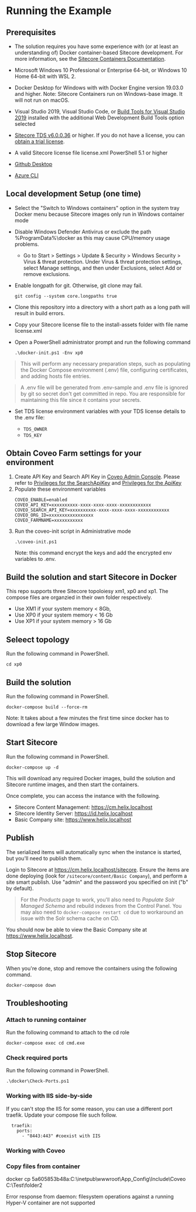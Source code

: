 # Running the Example

## Prerequisites

- The solution requires you have some experience with (or at least an understanding of) Docker container-based Sitecore development. For more information, see the [Sitecore Containers Documentation](https://containers.doc.sitecore.com).

- Microsoft Windows 10 Professional or Enterprise 64-bit, or Windows 10 Home 64-bit with WSL 2. 

- Docker Desktop for Windows with with Docker Engine version 19.03.0 and higher.
Note: Sitecore Containers run on Windows-base image. It will not run on macOS.

- Visual Studio 2019, Visual Studio Code, or [Build Tools for Visual Studio 2019](https://visualstudio.microsoft.com/downloads/#build-tools-for-visual-studio-2019) installed with the additional Web Development Build Tools option selected

- [Sitecore TDS v6.0.0.36](https://www.teamdevelopmentforsitecore.com/Download/TDS-Classic) or higher. If you do not have a license, you can [obtain a trial license](https://www.teamdevelopmentforsitecore.com/TDS-Classic/Free-Trial).

- A valid Sitecore license file license.xml
PowerShell 5.1 or higher
- [Github Desktop](https://desktop.github.com/)
- [Azure CLI](https://docs.microsoft.com/en-us/cli/azure/install-azure-cli-windows?tabs=azure-cli)

## Local development Setup (one time)

- Select the "Switch to Windows containers" option in the system tray Docker menu because Sitecore images only run in Windows container mode

- Disable Windows Defender Antivirus or exclude the path %ProgramData%\docker as this may cause CPU/memory usage problems.

  - Go to Start > Settings > Update & Security > Windows Security > Virus & threat protection. Under Virus & threat protection settings, select Manage settings, and then under Exclusions, select Add or remove exclusions.

- Enable longpath for git. Otherwise, git clone may fail.
    ```
    git config --system core.longpaths true
    ```

- Clone this repository into a directory with a short path as a long path will result in build errors.

- Copy your Sitecore license file to the install-assets folder with file name license.xml  

- Open a PowerShell administrator prompt and run the following command 
    ```
    .\docker-init.ps1 -Env xp0
    ```
> This will perform any necessary preparation steps, such as populating the Docker Compose environment (.env) file, configuring certificates, and adding hosts file entries.

> A .env file will be generated from .env-sample and .env file is ignored by git so secret don't get committed in repo.  You are responsible for maintaining this file since it contains your secrets.

- Set TDS license environment variables with your TDS license details to the .env file:

  * `TDS_OWNER`
  * `TDS_KEY`

## Obtain Coveo Farm settings for your environment

1. Create API Key and Search API Key in [Coveo Admin Console](https://platform.cloud.coveo.com). Please refer to [Privileges for the SearchApiKey](https://docs.coveo.com/en/2484/coveo-for-sitecore-v5/activate-coveo-for-sitecore-silently#privileges-for-the-searchapikey)
and [Privileges for the ApiKey](https://docs.coveo.com/en/2484/coveo-for-sitecore-v5/activate-coveo-for-sitecore-silently#privileges-for-the-searchapikey)
2. Populate these environment variables
    ```
    COVEO_ENABLE=enabled
    COVEO_API_KEY=xxxxxxxxxx-xxxx-xxxx-xxxx-xxxxxxxxxxxx
    COVEO_SEARCH_API_KEY=xxxxxxxxxx-xxxx-xxxx-xxxx-xxxxxxxxxxxx
    COVEO_ORG_ID=xxxxxxxxxxxxxxxxx
    COVEO_FARMNAME=xxxxxxxxxxx
    ````
3. Run the coveo-init script in Administrative mode
    ```
    .\coveo-init.ps1
    ```
    Note: this command encrypt the keys and add the encrypted env variables to .env. 
    
## Build the solution and start Sitecore in Docker

This repo supports three Sitecore topoloiesy xm1, xp0 and xp1. The compose files are organzied in their own folder respectively. 
- Use XM1 if your system memory < 8Gb, 
- Use XP0 if your system memory < 16 Gb 
- Use XP1 if your system memory > 16 Gb 

## Seleect topology
Run the following command in PowerShell.

```
cd xp0
```
## Build the solution
Run the following command in PowerShell.

```
docker-compose build --force-rm
```

Note: It takes about a few minutes the first time since docker has to download a few large Window images.

## Start Sitecore
Run the following command in PowerShell.
```
docker-compose up -d
```

This will download any required Docker images, build the solution and Sitecore runtime images, and then start the containers. 

Once complete, you can access the instance with the following.

* Sitecore Content Management: https://cm.helix.localhost
* Sitecore Identity Server: https://id.helix.localhost
* Basic Company site: https://www.helix.localhost

## Publish

The serialized items will automatically sync when the instance is started, but you'll need to publish them.

Login to Sitecore at https://cm.helix.localhost/sitecore. Ensure the items are done deploying (look for `/sitecore/content/Basic Company`), and perform a site smart publish. Use "admin" and the password you specified on init ("b" by default).

> For the _Products_ page to work, you'll also need to _Populate Solr Managed Schema_ and rebuild indexes from the Control Panel. You may also need to `docker-compose restart cd` due to workaround an issue with the Solr schema cache on CD.

You should now be able to view the Basic Company site at https://www.helix.localhost.

## Stop Sitecore

When you're done, stop and remove the containers using the following command.

```
docker-compose down
```

## Troubleshooting

### Attach to running container
Run the following command to attach to the cd role
```
docker-compose exec cd cmd.exe
```

### Check required ports
Run the following command in PowerShell.

```
.\docker\Check-Ports.ps1
```

### Working with IIS side-by-side
If you can't stop the IIS for some reason, you can use a different port traefik. Update your compose file such follow. 

```
  traefik:
    ports:
      - "8443:443" #coexist with IIS
```

### Working with Coveo

### Copy files from container
docker cp 5a605853b48a:C:\inetpub\wwwroot\App_Config\Include\Coveo C:\Test\folder2

Error response from daemon: filesystem operations against a running Hyper-V container are not supported